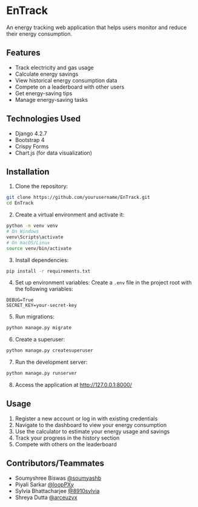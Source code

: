 # EnTrack
An energy tracking web application that helps users monitor and reduce their energy consumption.

## Features
- Track electricity and gas usage
- Calculate energy savings
- View historical energy consumption data
- Compete on a leaderboard with other users
- Get energy-saving tips
- Manage energy-saving tasks

## Technologies Used
- Django 4.2.7
- Bootstrap 4
- Crispy Forms
- Chart.js (for data visualization)

## Installation

1. Clone the repository:
```bash
git clone https://github.com/yourusername/EnTrack.git
cd EnTrack
```

2. Create a virtual environment and activate it:
```bash
python -m venv venv
# On Windows
venv\Scripts\activate
# On macOS/Linux
source venv/bin/activate
```

3. Install dependencies:
```bash
pip install -r requirements.txt
```

4. Set up environment variables:
Create a `.env` file in the project root with the following variables:
```
DEBUG=True
SECRET_KEY=your-secret-key
```

5. Run migrations:
```bash
python manage.py migrate
```

6. Create a superuser:
```bash
python manage.py createsuperuser
```

7. Run the development server:
```bash
python manage.py runserver
```

8. Access the application at http://127.0.0.1:8000/

## Usage
1. Register a new account or log in with existing credentials
2. Navigate to the dashboard to view your energy consumption
3. Use the calculator to estimate your energy usage and savings
4. Track your progress in the history section
5. Compete with others on the leaderboard

## Contributors/Teammates
- Soumyshree Biswas [@soumyashb](https://github.com/soumyashb)
- Piyali Sarkar [@loopPXy](https://github.com/loopPXy)
- Sylvia Bhattacharjee [@8910sylvia](https://github.com/8910sylvia)
- Shreya Dutta [@arceuzvx](https://github.com/arceuzvx)

